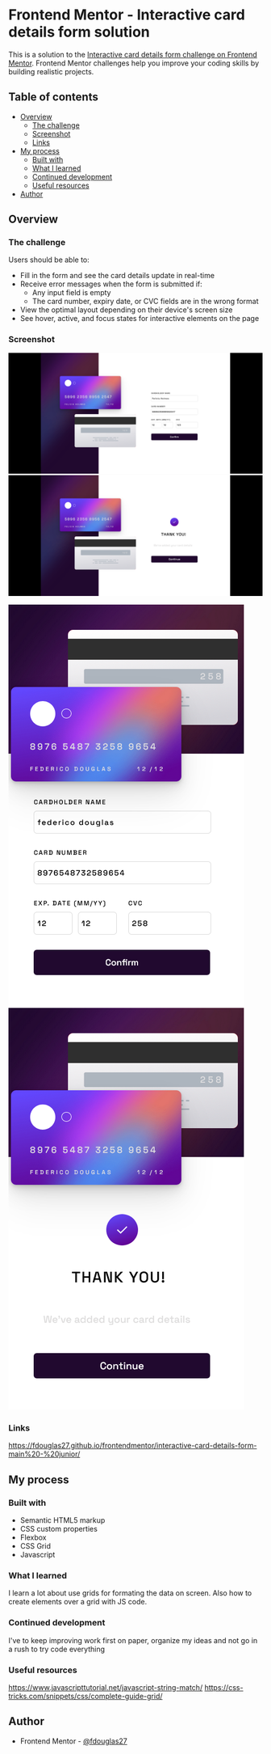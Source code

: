 # Frontend Mentor - Interactive card details form solution

This is a solution to the [Interactive card details form challenge on Frontend Mentor](https://www.frontendmentor.io/challenges/interactive-card-details-form-XpS8cKZDWw). Frontend Mentor challenges help you improve your coding skills by building realistic projects. 

## Table of contents

- [Overview](#overview)
  - [The challenge](#the-challenge)
  - [Screenshot](#screenshot)
  - [Links](#links)
- [My process](#my-process)
  - [Built with](#built-with)
  - [What I learned](#what-i-learned)
  - [Continued development](#continued-development)
  - [Useful resources](#useful-resources)
- [Author](#author)


## Overview

### The challenge

Users should be able to:

- Fill in the form and see the card details update in real-time
- Receive error messages when the form is submitted if:
  - Any input field is empty
  - The card number, expiry date, or CVC fields are in the wrong format
- View the optimal layout depending on their device's screen size
- See hover, active, and focus states for interactive elements on the page

### Screenshot

![](./Solution/DeskTop-Data.png)
![](./Solution/DeskTop-Data-Completed.png)

![](./Solution/SmallDevices-Data.png)
![](./Solution/SmallDevices-Completed.png)


### Links

https://fdouglas27.github.io/frontendmentor/interactive-card-details-form-main%20-%20junior/

## My process

### Built with

- Semantic HTML5 markup
- CSS custom properties
- Flexbox
- CSS Grid
- Javascript


### What I learned

I learn a lot about use grids for formating the data on screen. Also how to create elements over a grid with JS code.


### Continued development

I've to keep improving work first on paper, organize my ideas and not go in a rush to try code everything

### Useful resources

https://www.javascripttutorial.net/javascript-string-match/
https://css-tricks.com/snippets/css/complete-guide-grid/


## Author

- Frontend Mentor - [@fdouglas27](https://www.frontendmentor.io/profile/yourusername)
